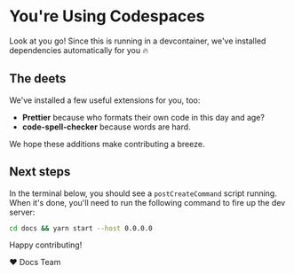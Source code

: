 # You're Using Codespaces

Look at you go! Since this is running in a devcontainer, we've installed dependencies automatically for you 🔥

## The deets

We've installed a few useful extensions for you, too:

- **Prettier** because who formats their own code in this day and age?
- **code-spell-checker** because words are hard.

We hope these additions make contributing a breeze.

## Next steps

In the terminal below, you should see a `postCreateCommand` script running. When it's done, you'll need to run the following command to fire up the dev server:

```bash
cd docs && yarn start --host 0.0.0.0
```

Happy contributing!

❤️ Docs Team
